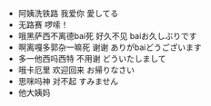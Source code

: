 - 阿姨洗铁路 我爱你 愛してる
- 无路赛 啰嗦！
- 哦黑萨西不离德bai死 好久不见 baiお久しぶりです
- 啊离嘎多郭杂一嘛死  谢谢 ありがbaiどうございます
- 多一他西吗西特 不用谢 どういたしまして
- 哦卡厄里 欢迎回来 お帰りなさい
- 思咪吗神 对不起 すみません
- 他大姨妈 